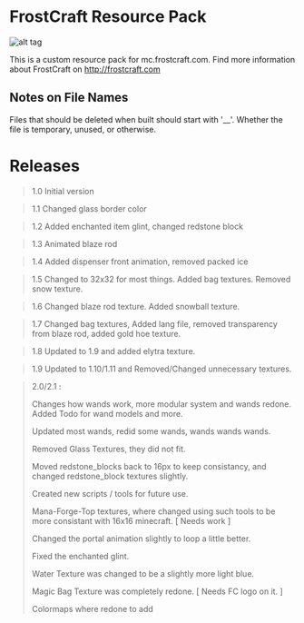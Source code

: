 FrostCraft Resource Pack
=======
![alt tag](https://raw.githubusercontent.com/FrostCraft/ResourcePack/master/pack.png)

This is a custom resource pack for mc.frostcraft.com. Find more information about FrostCraft on http://frostcraft.com

## Notes on File Names
Files that should be deleted when built should start with '__'.
Whether the file is temporary, unused, or otherwise.


# Releases
> 1.0 Initial version

> 1.1 Changed glass border color

> 1.2 Added enchanted item glint, changed redstone block

> 1.3 Animated blaze rod

> 1.4 Added dispenser front animation, removed packed ice

> 1.5 Changed to 32x32 for most things. Added bag textures. Removed snow texture.

> 1.6 Changed blaze rod texture. Added snowball texture.

> 1.7 Changed bag textures, Added lang file, removed transparency from blaze rod, added gold hoe texture.

> 1.8 Updated to 1.9 and added elytra texture.

> 1.9 Updated to 1.10/1.11 and Removed/Changed unnecessary textures.

> 2.0/2.1 :
> 
> 	Changes how wands work, more modular system and wands redone. Added Todo for wand models and more.
>   
> 	Updated most wands, redid some wands, wands wands wands.
>   
> 	Removed Glass Textures, they did not fit.
>   
> 	Moved redstone_blocks back to 16px to keep consistancy, and changed redstone_block textures slightly.
>   
> 	Created new scripts / tools for future use. 
>   
> 	Mana-Forge-Top textures, where changed using such tools to be more consistant with 16x16 minecraft. [ Needs work ]
>   
> 	Changed the portal animation slightly to loop a little better.
>   
> 	Fixed the enchanted glint.
>   
> 	Water Texture was changed to be a slightly more light blue.
>   
> 	Magic Bag Texture was completely redone. [ Needs FC logo on it. ]
>   
> 	Colormaps where redone to add 
